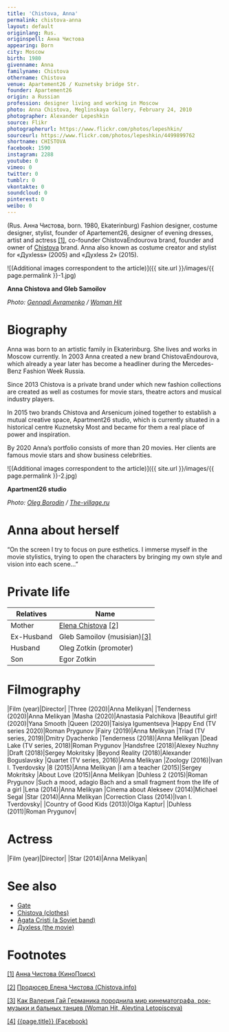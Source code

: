 ```yaml
---
title: 'Chistova, Anna'
permalink: chistova-anna
layout: default
originlang: Rus.
originspell: Анна Чистова
appearing: Born
city: Moscow
birth: 1980
givenname: Anna
familyname: Chistova
othername: Chistova
venue: Apartement26 / Kuznetsky bridge Str.
founder: Apartement26
origin: a Russian
profession: designer living and working in Moscow
photo: Anna Chistova, Meglinskaya Gallery, February 24, 2010
photographer: Alexander Lepeshkin
source: Flikr
photographerurl: https://www.flickr.com/photos/lepeshkin/
sourceurl: https://www.flickr.com/photos/lepeshkin/4499899762
shortname: CHISTOVA
facebook: 1590
instagram: 2288
youtube: 0
vimeo: 0
twitter: 0
tumblr: 0
vkontakte: 0
soundcloud: 0
pinterest: 0
weibo: 0
---
```


<!---
To edit top block see
icon "Meta Data"
on right menu
Full edit instructions
indexmod.gq/edit
-->


(Rus. Анна Чистова, born. 1980, Ekaterinburg) Fashion designer, costume designer, stylist, founder of Apartement26, designer of evening dresses, artist and actress <span id="a1">[\[1\]](#f1)</span>, co-founder ChistovaEndourova brand, founder and owner of [Chistova](chistova-clothes) brand. Anna also known as costume creator and stylist for «Духless» (2005) and «Духless 2» (2015).

![(Additional images correspondent to the article)]({{ site.url }}/images/{{ page.permalink }}-1.jpg)

**Anna Chistova and Gleb Samoilov**

*Photo: [Gennadi Avramenko](avramenko-gennadi) / [Woman Hit](woman-hit)*

# Biography

Anna was born to an artistic family in Ekaterinburg. She lives and works in Moscow currently. In 2003 Anna created a new brand ChistovaEndourova, which already a year later  has become a headliner during the Mercedes-Benz Fashion Week Russia.

Since 2013 Chistova is a private brand under which new fashion collections are created as well as costumes for movie stars, theatre actors and  musical industry players.

In 2015 two brands Chistova and Arsenicum joined  together to establish a mutual creative space, Apartment26 studio, which is currently situated in a historical centre Kuznetsky Most and became for them a real place of power and inspiration.

By 2020 Anna’s portfolio consists of more than 20 movies. Her clients are famous movie stars and show business celebrities.

![(Additional images correspondent to the article)]({{ site.url }}/images/{{ page.permalink }}-2.jpg)

**Apartment26 studio**

*Photo: [Oleg Borodin](https://www.the-village.ru/village/service-shopping/novoemesto/139779-apartment-26) / [The-village.ru](https://www.the-village.ru/village/service-shopping/novoemesto/139779-apartment-26)*


# Anna about herself

“On the screen I try to focus on pure esthetics. I immerse myself in the movie stylistics, trying to open the characters by bringing my own style and vision into each  scene...”

# Private life

|Relatives|Name|
|-|-|
|Mother|[Elena Chistova](chistova-elena-producer) <span id="a2">[\[2\]](#f2)</span>|
|Ex-Husband|Gleb Samoilov (musisian)<span id="a3">[\[3\]](#f3)</span>|
|Husband|Oleg Zotkin (promoter)|
|Son|Egor Zotkin|

# Filmography

|Film (year)|Director|
|Three (2020)|Anna Melikyan|
|Tenderness (2020)|Anna Melikyan
|Masha (2020)|Anastasia Palchikova
|Beautiful girl! (2020)|Yana Smooth
|Queen (2020)|Taisiya Igumentseva
|Happy End (TV series 2020)|Roman Prygunov
|Fairy (2019)|Anna Melikyan
|Triad (TV series, 2019)|Dmitry Dyachenko
|Tenderness (2018)|Anna Melikyan
|Dead Lake (TV series, 2018)|Roman Prygunov
|Handsfree (2018)|Alexey Nuzhny
|Draft (2018)|Sergey Mokritsky
|Beyond Reality (2018)|Alexander Boguslavsky
|Quartet (TV series, 2016)|Anna Melikyan
|Zoology (2016)|Ivan I. Tverdovsky
|8 (2015)|Anna Melikyan
|I am a teacher (2015)|Sergey Mokritsky
|About Love (2015)|Anna Melikyan
|Duhless 2 (2015)|Roman Prygunov
|Such a mood, adagio Bach and a small fragment from the life of a girl |Lena (2014)|Anna Melikyan
|Cinema about Alekseev (2014)|Michael Segal
|Star (2014)|Anna Melikyan
|Correction Class (2014)|Ivan I. Tverdovsky|
|Country of Good Kids (2013)|Olga Kaptur|
|Duhless (2011)|Roman Prygunov|

# Actress

|Film (year)|Director|
|Star (2014)|Anna Melikyan|

# See also

+ [Gate](gate)
+ [Chistova (clothes)](chistova-clothes)
+ [Agata Cristi (a Soviet band)](index)
+ [Духless (the movie)](index)


# Footnotes

[[1]](#a1) <span id="f1"></span> [Анна Чистова (КиноПоиск)](https://www.kinopoisk.ru/name/2004249/)

[[2]](#a2) <span id="f2"></span> [Продюсер Елена Чистова (Chistova.info)](http://chistova.info/biografiya)

[[3]](#a3) <span id="f3"></span> [Как Валерия Гай Германика породнила мир кинематографа, рок-музыки и бальных танцев (Woman Hit,
Alevtina Letopisceva)](http://www.womanhit.ru/stars/interview/2017-09-08-kak-valerija-gaj-germanika-porodnila-mir-kinematografa-rok-muzyki-i-balnyh-tantsev/)

[[4]](#a4) <span id="f4"></span> [{{page.title}} (Facebook)](https://www.kinopoisk.ru/name/2004249/)
